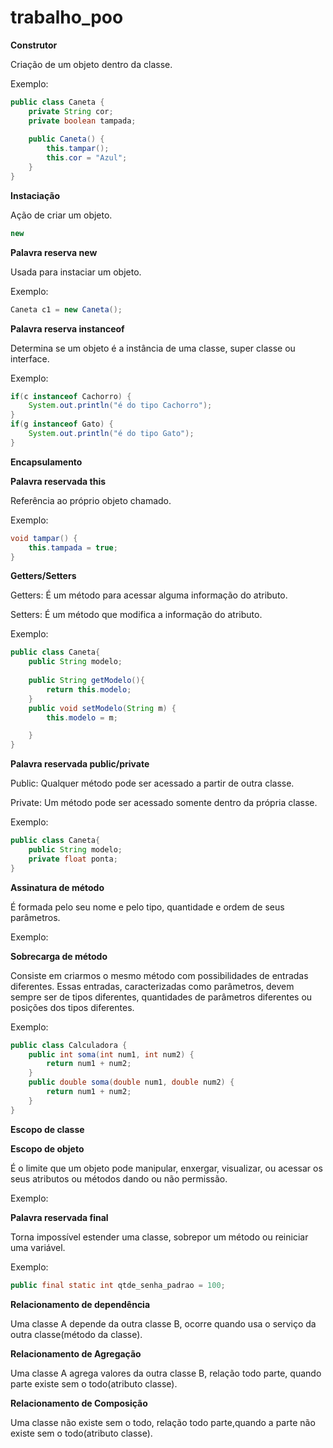 # trabalho_poo
**Construtor**

Criação de um objeto dentro da classe.

Exemplo:

```java
public class Caneta {
	private String cor;
	private boolean tampada;
	
	public Caneta() {
		this.tampar();
		this.cor = "Azul";
	}
}
```
**Instaciação**
 
 Ação de criar um objeto.
 
 ```java
 new
 ```
 **Palavra reserva new**
 
 Usada para instaciar um objeto.
 
 Exemplo:
 
 ```java
 Caneta c1 = new Caneta();
```
**Palavra reserva instanceof**

Determina se um objeto é a instância de uma classe, super classe ou interface.

Exemplo:

```java
if(c instanceof Cachorro) {
	System.out.println("é do tipo Cachorro");  
}
if(g instanceof Gato) {
	System.out.println("é do tipo Gato");
}
```
**Encapsulamento**

**Palavra reservada this** 

Referência ao próprio objeto chamado.

Exemplo:

```java
void tampar() {
	this.tampada = true;
}
```
**Getters/Setters**

Getters: É um método para acessar alguma informação do atributo. 

Setters: É um método que modifica a informação do atributo.

Exemplo:

```java
public class Caneta{
	public String modelo;
	
	public String getModelo(){
		return this.modelo;
	}
	public void setModelo(String m) {
		this.modelo = m;

	}
}
```
**Palavra reservada public/private**

Public: Qualquer método pode ser acessado a partir de outra classe.

Private: Um método pode ser acessado somente dentro da própria classe.

Exemplo:

```java
public class Caneta{
	public String modelo;
	private float ponta;
}
```
**Assinatura de método**

É formada pelo seu nome e pelo tipo, quantidade e ordem de seus parâmetros. 

Exemplo:

**Sobrecarga de método**

Consiste em criarmos o mesmo método com possibilidades de entradas diferentes. Essas entradas, caracterizadas como parâmetros, devem sempre ser de tipos diferentes, quantidades de parâmetros diferentes ou posições dos tipos diferentes.

Exemplo:

```java
public class Calculadora {
	public int soma(int num1, int num2) {
		return num1 + num2;
	}
	public double soma(double num1, double num2) {
		return num1 + num2;
	}
}
```
**Escopo de classe**

**Escopo de objeto**

É o limite que um objeto pode manipular, enxergar, visualizar, ou acessar os seus atributos ou métodos dando ou não permissão.

Exemplo:

**Palavra reservada final**

Torna impossível estender uma classe, sobrepor um método ou reiniciar uma variável.

Exemplo:

```java
public final static int qtde_senha_padrao = 100;
```

**Relacionamento de dependência**

Uma classe A depende da outra classe B, ocorre quando usa o serviço da outra classe(método da classe).

**Relacionamento de Agregação** 

Uma classe A agrega valores da outra classe B, relação todo parte, quando parte existe sem o todo(atributo classe).

**Relacionamento de Composição** 

Uma classe não existe sem o todo, relação todo parte,quando a parte não existe sem o todo(atributo classe).	
